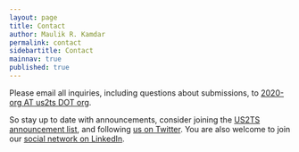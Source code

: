 ```yaml
---
layout: page
title: Contact
author: Maulik R. Kamdar
permalink: contact
sidebartitle: Contact
mainnav: true
published: true
---
```


Please email all inquiries, including questions about submissions, to [2020-org AT us2ts DOT org](mailto:2020-org@us2ts.org).

So stay up to date with announcements, consider joining the [US2TS announcement list], and following [us on Twitter]. You are also welcome to join our [social network on LinkedIn].

[social network on LinkedIn]: https://www.linkedin.com/groups/13783135/
[us on Twitter]: https://twitter.com/us2ts
[US2TS announcement list]: https://groups.google.com/forum/#!forum/us2ts
